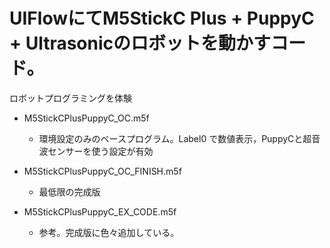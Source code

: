 # UIFlowにてM5StickC Plus + PuppyC + Ultrasonicのロボットを動かすコード。
ロボットプログラミングを体験

- M5StickCPlusPuppyC_OC.m5f
  - 環境設定のみのベースプログラム。Label0 で数値表示，PuppyCと超音波センサーを使う設定が有効

- M5StickCPlusPuppyC_OC_FINISH.m5f
  - 最低限の完成版

- M5StickCPlusPuppyC_EX_CODE.m5f
  - 参考。完成版に色々追加している。
